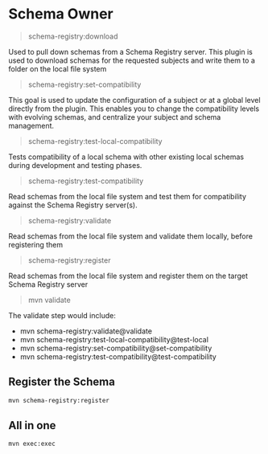 # Schema Owner 

> schema-registry:download

Used to pull down schemas from a Schema Registry server. This plugin is used to download schemas for the requested subjects and write them to a folder on the local file system

> schema-registry:set-compatibility

This goal is used to update the configuration of a subject or at a global level directly from the plugin. This enables you to change the compatibility levels with evolving schemas, and centralize your subject and schema management.

> schema-registry:test-local-compatibility

Tests compatibility of a local schema with other existing local schemas during development and testing phases.

> schema-registry:test-compatibility

Read schemas from the local file system and test them for compatibility against the Schema Registry server(s).

> schema-registry:validate

Read schemas from the local file system and validate them locally, before registering them

> schema-registry:register

Read schemas from the local file system and register them on the target Schema Registry server

> mvn validate

The validate step would include:

* mvn schema-registry:validate@validate
* mvn schema-registry:test-local-compatibility@test-local
* mvn schema-registry:set-compatibility@set-compatibility
* mvn schema-registry:test-compatibility@test-compatibility
 
## Register the Schema 

```sh
mvn schema-registry:register  
```

## All in one 

```sh
mvn exec:exec
```
